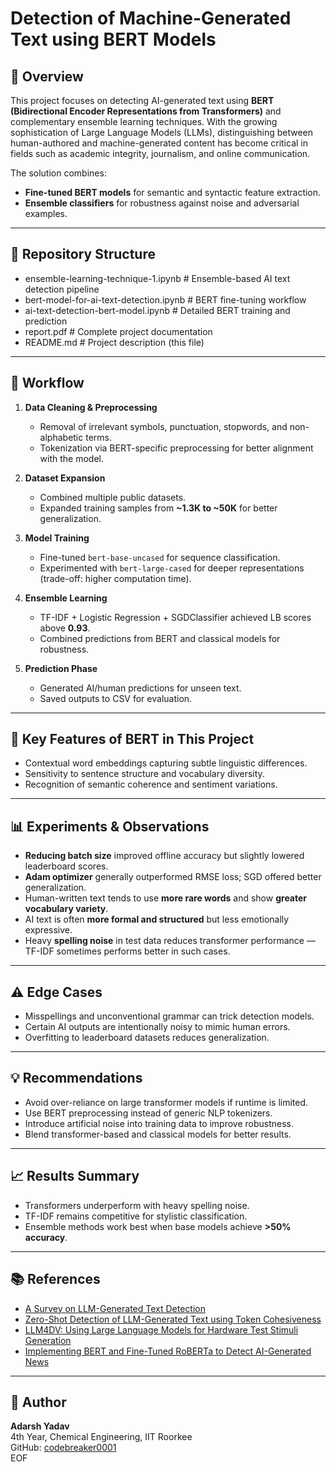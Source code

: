 # Detection of Machine-Generated Text using BERT Models

## 📌 Overview
This project focuses on detecting AI-generated text using **BERT (Bidirectional Encoder Representations from Transformers)** and complementary ensemble learning techniques. With the growing sophistication of Large Language Models (LLMs), distinguishing between human-authored and machine-generated content has become critical in fields such as academic integrity, journalism, and online communication.

The solution combines:
- **Fine-tuned BERT models** for semantic and syntactic feature extraction.
- **Ensemble classifiers** for robustness against noise and adversarial examples.

---

## 📂 Repository Structure

- ensemble-learning-technique-1.ipynb # Ensemble-based AI text detection pipeline
- bert-model-for-ai-text-detection.ipynb # BERT fine-tuning workflow
- ai-text-detection-bert-model.ipynb # Detailed BERT training and prediction
- report.pdf # Complete project documentation
- README.md # Project description (this file)


---

## 🚀 Workflow

1. **Data Cleaning & Preprocessing**
   - Removal of irrelevant symbols, punctuation, stopwords, and non-alphabetic terms.
   - Tokenization via BERT-specific preprocessing for better alignment with the model.

2. **Dataset Expansion**
   - Combined multiple public datasets.
   - Expanded training samples from **~1.3K to ~50K** for better generalization.

3. **Model Training**
   - Fine-tuned `bert-base-uncased` for sequence classification.
   - Experimented with `bert-large-cased` for deeper representations (trade-off: higher computation time).

4. **Ensemble Learning**
   - TF-IDF + Logistic Regression + SGDClassifier achieved LB scores above **0.93**.
   - Combined predictions from BERT and classical models for robustness.

5. **Prediction Phase**
   - Generated AI/human predictions for unseen text.
   - Saved outputs to CSV for evaluation.

---

## 🧠 Key Features of BERT in This Project
- Contextual word embeddings capturing subtle linguistic differences.
- Sensitivity to sentence structure and vocabulary diversity.
- Recognition of semantic coherence and sentiment variations.

---

## 📊 Experiments & Observations
- **Reducing batch size** improved offline accuracy but slightly lowered leaderboard scores.
- **Adam optimizer** generally outperformed RMSE loss; SGD offered better generalization.
- Human-written text tends to use **more rare words** and show **greater vocabulary variety**.
- AI text is often **more formal and structured** but less emotionally expressive.
- Heavy **spelling noise** in test data reduces transformer performance — TF-IDF sometimes performs better in such cases.

---

## ⚠️ Edge Cases
- Misspellings and unconventional grammar can trick detection models.
- Certain AI outputs are intentionally noisy to mimic human errors.
- Overfitting to leaderboard datasets reduces generalization.

---

## 💡 Recommendations
- Avoid over-reliance on large transformer models if runtime is limited.
- Use BERT preprocessing instead of generic NLP tokenizers.
- Introduce artificial noise into training data to improve robustness.
- Blend transformer-based and classical models for better results.

---

## 📈 Results Summary
- Transformers underperform with heavy spelling noise.
- TF-IDF remains competitive for stylistic classification.
- Ensemble methods work best when base models achieve **>50% accuracy**.

---

## 📚 References
- [A Survey on LLM-Generated Text Detection](https://aclanthology.org/2025.cl-1.8.pdf)  
- [Zero-Shot Detection of LLM-Generated Text using Token Cohesiveness](https://arxiv.org/pdf/2409.16914)  
- [LLM4DV: Using Large Language Models for Hardware Test Stimuli Generation](https://arxiv.org/pdf/2310.04535)  
- [Implementing BERT and Fine-Tuned RoBERTa to Detect AI-Generated News](https://arxiv.org/pdf/2306.07401)  

---

## 👤 Author
**Adarsh Yadav**  
4th Year, Chemical Engineering, IIT Roorkee  
GitHub: [codebreaker0001](https://github.com/codebreaker0001)  
EOF

